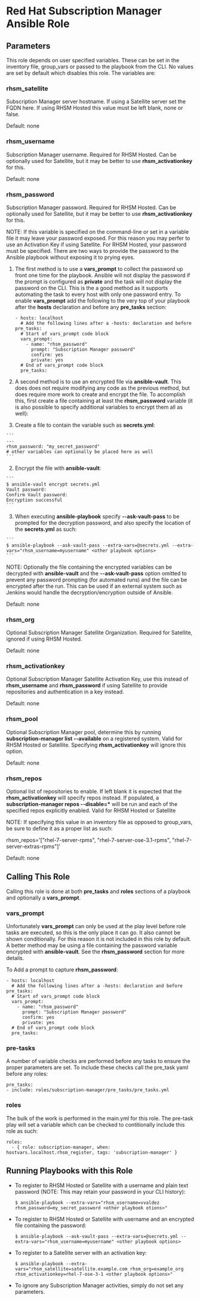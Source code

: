 # Red Hat Subscription Manager Ansible Role

## Parameters

This role depends on user specified variables. These can be set in the inventory file, group_vars or passed to the playbook from the CLI. No values are set by default which disables this role. The variables are:

### rhsm_satellite

Subscription Manager server hostname. If using a Satellite server set the FQDN here. If using RHSM Hosted this value must be left blank, none or false.

Default: none

### rhsm_username

Subscription Manager username. Required for RHSM Hosted. Can be optionally used for Satellite, but it may be better to use **rhsm_activationkey** for this.

Default: none

### rhsm_password

Subscription Manager password. Required for RHSM Hosted. Can be optionally used for Satellite, but it may be better to use **rhsm_activationkey** for this. 

NOTE: If this variable is specified on the command-line or set in a variable file it may leave your password exposed. For this reason you may perfer to use an Activation Key if using Satellite. For RHSM Hosted, your password must be specified. There are two ways to provide the password to the Ansible playbook without exposing it to prying eyes.

1. The first method is to use a **vars_prompt** to collect the password up front one time for the playbook. Ansible will not display the password if the prompt is configured as **private** and the task will not display the password on the CLI. This is the a good method as it supports automating the task to every host with only one password entry. To enable **vars_prompt** add the following to the very top of your playbook after the **hosts** declaration and before any **pre_tasks** section:

    ```
    - hosts: localhost
      # Add the following lines after a -hosts: declaration and before pre_tasks:
      # Start of vars_prompt code block
      vars_prompt:
        - name: "rhsm_password"
          prompt: "Subscription Manager password"
          confirm: yes
          private: yes
      # End of vars_prompt code block
      pre_tasks:
    ```

2. A second method is to use an encrypted file via **ansible-vault**. This does does not require modifying any code as the previous method, but does require more work to create and encrypt the file. To accomplish this, first create a file containing at least the **rhsm_password** variable (it is also possible to specify additional variables to encrypt them all as well):
  1. Create a file to contain the variable such as **secrets.yml**:

    ```
    ---
    rhsm_password: "my_secret_password"
    # other variables can optionally be placed here as well
    ```

  2. Encrypt the file with **ansible-vault**:

    ```
    $ ansible-vault encrypt secrets.yml
    Vault password: 
    Confirm Vault password: 
    Encryption successful
    ```

  3. When executing **ansible-playbook** specify **--ask-vault-pass** to be prompted for the decryption password, and also specify the location of the **secrets.yml** as such:

    ```
    $ ansible-playbook --ask-vault-pass --extra-vars=@secrets.yml --extra-vars="rhsm_username=myusername" <other playbook options>
    ```

  NOTE: Optionally the file containing the encrypted variables can be decrypted with **ansible-vault** and the **--ask-vault-pass** option omitted to prevent any password prompting (for automated runs) and the file can be encrypted after the run. This can be used if an external system such as Jenkins would handle the decryption/encryption outside of Ansible.

Default: none

### rhsm_org

Optional Subscription Manager Satellite Organization. Required for Satellite, ignored if using RHSM Hosted.

Default: none

### rhsm_activationkey

Optional Subscription Manager Satellite Activation Key, use this instead of **rhsm_username** and **rhsm_password** if using Satellite to provide repositories and authentication in a key instead.

Default: none

### rhsm_pool

Optional Subscription Manager pool, determine this by running **subscription-manager list --available** on a registered system. Valid for RHSM Hosted or Satellite. Specifying **rhsm_activationkey** will ignore this option.

Default: none

### rhsm_repos

Optional list of repositories to enable. If left blank it is expected that the **rhsm_activationkey** will specify repos instead.  If populated, a **subscription-manager repos --disable=\*** will be run and each of the specified repos explicitly enabled. Valid for RHSM Hosted or Satellite

NOTE: If specifying this value in an inventory file as opposed to group_vars, be sure to define it as a proper list as such:

rhsm_repos='["rhel-7-server-rpms", "rhel-7-server-ose-3.1-rpms", "rhel-7-server-extras-rpms"]'

Default: none

## Calling This Role
Calling this role is done at both **pre_tasks** and **roles** sections of a playbook and optionally a **vars_prompt**.

### vars_prompt
Unfortunately **vars_prompt** can only be used at the play level before role tasks are executed, so this is the only place it can go. It also cannot be shown conditionally. For this reason it is not included in this role by default. A better method may be using a file containing the password variable encrypted with **ansible-vault**. See the **rhsm_password** section for more details.

To Add a prompt to capture **rhsm_password**:

```
- hosts: localhost
  # Add the following lines after a -hosts: declaration and before pre_tasks:
  # Start of vars_prompt code block
  vars_prompt:
    - name: "rhsm_password"
      prompt: "Subscription Manager password"
      confirm: yes
      private: yes
  # End of vars_prompt code block
  pre_tasks:
```

### pre-tasks

A number of variable checks are performed before any tasks to ensure the proper parameters are set. To include these checks call the pre_task yaml before any roles:

```
pre_tasks:
- include: roles/subscription-manager/pre_tasks/pre_tasks.yml 
```

### roles

The bulk of the work is performed in the main.yml for this role. The pre-task play will set a variable which can be checked to contitionally include this role as such:

```
roles:
  - { role: subscription-manager, when: hostvars.localhost.rhsm_register, tags: 'subscription-manager' }
```

## Running Playbooks with this Role
 
- To register to RHSM Hosted or Satellite with a username and plain text password (NOTE: This may retain your password in your CLI history):

    ```
    $ ansible-playbook --extra-vars="rhsm_username=vvaldez rhsm_password=my_secret_password <other playbook otions>"
    ```

- To register to RHSM Hosted or Satellite with username and an encrypted file containing the password:

    ```
    $ ansible-playbook --ask-vault-pass --extra-vars=@secrets.yml --extra-vars="rhsm_username=myusername" <other playbook options>

    ```

- To register to a Satellite server with an activation key:

    ```
    $ ansible-playbook --extra-vars="rhsm_satellite=satellite.example.com rhsm_org=example_org rhsm_activationkey=rhel-7-ose-3-1 <other playbook options>"

    ```
- To ignore any Subscription Manager activities, simply do not set any parameters.
